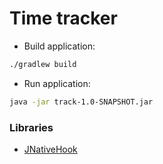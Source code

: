 # Time tracker

* Build application:

```sh
./gradlew build
```

* Run application:
```sh
java -jar track-1.0-SNAPSHOT.jar 
```

### Libraries

- [JNativeHook](https://github.com/kwhat/jnativehook)